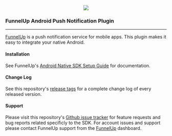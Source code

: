 <p align="center">
  <img src="http://funnelup.co/img/logo-nav@2x.png"/>
</p>

### FunnelUp Android Push Notification Plugin

---

[FunnelUp](http://funnelup.co/) is a push notification service for mobile apps. This plugin makes it easy to integrate your native Android.

#### Installation
See FunnelUp's [Android Native SDK Setup Guide](http://docs.funnelup.co/docs/android-sdk-fragments) for documentation.

#### Change Log
See this repository's [release tags](https://github.com/aman-jham/FunnelUp-Android-SDK/releases) for a complete change log of every released version.

#### Support
Please visit this repository's [Github issue tracker](https://github.com/aman-jham/FunnelUp-Android-SDK/issues) for feature requests and bug reports related specificly to the SDK.
For account issues and support please contact FunnelUp support from the [FunnelUp](http://funnelup.co/) dashboard.

